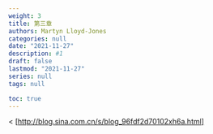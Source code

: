 ```yaml
---
weight: 3
title: 第三章
authors: Martyn Lloyd-Jones
categories: null
date: "2021-11-27"
description: #1
draft: false
lastmod: "2021-11-27"
series: null
tags: null

toc: true
---
```




<!--more-->

<
[http://blog.sina.com.cn/s/blog_96fdf2d70102xh6a.html]